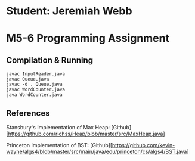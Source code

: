 # Student: Jeremiah Webb
# M5-6 Programming Assignment

## Compilation & Running
`javac InputReader.java`<br>
`javac Queue.java`<br>
`javac -d . Queue.java`<br>
`javac WordCounter.java`<br>
`java WordCounter.java`<br>


## References
Stansbury's Implementation of Max Heap: [Github][https://github.com/richss/Heap/blob/master/src/MaxHeap.java]

Princeton Implementation of BST: [Github][https://github.com/kevin-wayne/algs4/blob/master/src/main/java/edu/princeton/cs/algs4/BST.java]
